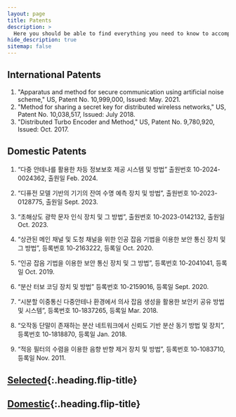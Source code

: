 ```yaml
---
layout: page
title: Patents
description: >
  Here you should be able to find everything you need to know to accomplish the most common tasks when blogging with Hydejack.
hide_description: true
sitemap: false
---
```

<!-- ## Getting started -->


## International Patents

1.	"Apparatus and method for secure communication using artificial noise scheme," US, Patent No. 10,999,000, Issued: May. 2021. 
2.	"Method for sharing a secret key for distributed wireless networks," US, Patent No. 10,038,517, Issued: July 2018.
3.	"Distributed Turbo Encoder and Method," US, Patent No. 9,780,920, Issued: Oct. 2017.


## Domestic Patents

1. “다중 안테나를 활용한 차등 정보보호 제공 시스템 및 방법” 출원번호 10-2024-0024362, 출원일 Feb. 2024.

2. “디퓨전 모델 기반의 기기의 잔여 수명 예측 장치 및 방법”, 출원번호 10-2023-0128775, 출원일 Sept. 2023.

3. “초해상도 광학 문자 인식 장치 및 그 방법”, 출원번호 10-2023-0142132, 출원일 Oct. 2023.

4. “상관된 메인 채널 및 도청 채널을 위한 인공 잡음 기법을 이용한 보안 통신 장치 및 그 방법”, 등록번호 10-2163222, 등록일 Oct. 2020.

5. “인공 잡음 기법을 이용한 보안 통신 장치 및 그 방법”, 등록번호 10-2041041, 등록일 Oct. 2019.

6. “분산 터보 코딩 장치 및 방법” 등록번호 10-2159016, 등록일 Sept. 2020.

7. “시분할 이중통신 다중안테나 환경에서 의사 잡음 생성을 활용한 보안키 공유 방법 및 시스템”, 등록번호 10-1837265, 등록일 Mar. 2018.

8. “오작동 단말이 존재하는 분산 네트워크에서 신뢰도 기반 분산 동기 방법 및 장치”, 등록번호 10-1818870, 등록일 Jan. 2018.

9. “적응 필터의 수렴을 이용한 음향 반향 제거 장치 및 방법”, 등록번호 10-1083710, 등록일 Nov. 2011.


## [Selected]{:.heading.flip-title}

## [Domestic]{:.heading.flip-title}

<!-- ## [Patents]{:.heading.flip-title} -->

[Selected]: /research/
[Domestic]: /publications/domestic
<!-- [Patents]: /publications/patents -->